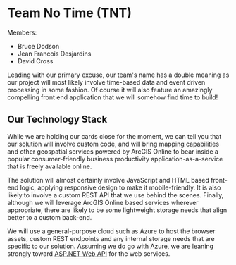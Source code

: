 # Team No Time (TNT)

Members:

* Bruce Dodson
* Jean Francois Desjardins
* David Cross

Leading with our primary excuse, our team's name has a double meaning
as our project will most likely involve time-based data and event driven
processing in some fashion. Of course it will also feature an amazingly
compelling front end application that we will somehow find time to build!

## Our Technology Stack

While we are holding our cards close for the moment, we can tell you
that our solution will involve custom code, and will bring mapping
capabilities and other geospatial services powered by ArcGIS Online 
to bear inside a popular consumer-friendly business productivity
application-as-a-service that is freely available online.

The solution will almost certainly involve JavaScript and HTML based
front-end logic, applying responsive design to make it mobile-friendly.
It is also likely to involve a custom REST API that we use behind the
scenes. Finally, although we will leverage ArcGIS Online based services
wherever appropriate, there are likely to be some lightweight storage
needs that align better to a custom back-end.

We will use a general-purpose cloud such as Azure to host the browser
assets, custom REST endpoints and any internal storage needs that are
specific to our solution. Assuming we do go with Azure, we are leaning
strongly toward [ASP.NET Web API](http://www.asp.net/web-api) for the
web services.
